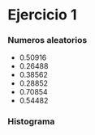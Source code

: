 # Ejercicio 1
### Numeros aleatorios
* 0.50916
* 0.26488
* 0.38562
* 0.28852
* 0.70854
* 0.54482

### Histograma
